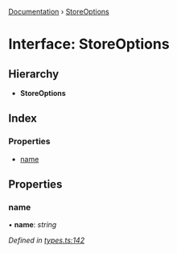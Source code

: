 [Documentation](../README.md) › [StoreOptions](storeoptions.md)

# Interface: StoreOptions

## Hierarchy

* **StoreOptions**

## Index

### Properties

* [name](storeoptions.md#name)

## Properties

###  name

• **name**: *string*

*Defined in [types.ts:142](https://github.com/badbatch/cachemap/blob/29323d9/packages/core/src/types.ts#L142)*
